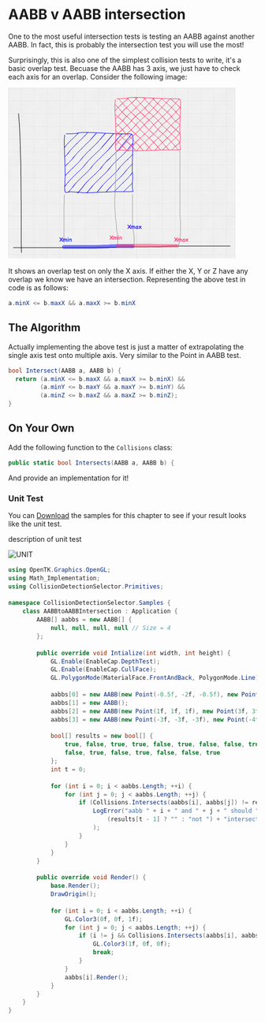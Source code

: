 # AABB v AABB intersection

One to the most useful intersection tests is testing an AABB against another AABB. In fact, this is probably the intersection test you will use the most!

Surprisingly, this is also one of the simplest collision tests to write, it's a basic overlap test. Becuase the AABB has 3 axis, we just have to check each axis for an overlap. Consider the following image:

![TEST](aabb_moz_test.png)

It shows an overlap test on only the X axis. If either the X, Y or Z have any overlap we know we have an intersection. Representing the above test in code is as follows:

```cs
a.minX <= b.maxX && a.maxX >= b.minX
```

## The Algorithm

Actually implementing the above test is just a matter of extrapolating the single axis test onto multiple axis. Very similar to the Point in AABB test.

```cs
bool Intersect(AABB a, AABB b) {
  return (a.minX <= b.maxX && a.maxX >= b.minX) &&
         (a.minY <= b.maxY && a.maxY >= b.minY) &&
         (a.minZ <= b.maxZ && a.maxZ >= b.minZ);
}
```

## On Your Own

Add the following function to the ```Collisions``` class:

```cs
public static bool Intersects(AABB a, AABB b) {
```

And provide an implementation for it!

### Unit Test

You can [Download](../Samples/SAMPLE.rar) the samples for this chapter to see if your result looks like the unit test.

description of unit test

![UNIT](image)

```cs
using OpenTK.Graphics.OpenGL;
using Math_Implementation;
using CollisionDetectionSelector.Primitives;

namespace CollisionDetectionSelector.Samples {
    class AABBtoAABBIntersection : Application {
        AABB[] aabbs = new AABB[] {
            null, null, null, null // Size = 4
        };

        public override void Intialize(int width, int height) {
            GL.Enable(EnableCap.DepthTest);
            GL.Enable(EnableCap.CullFace);
            GL.PolygonMode(MaterialFace.FrontAndBack, PolygonMode.Line);

            aabbs[0] = new AABB(new Point(-0.5f, -2f, -0.5f), new Point(0.5f, 2f, 0.5f));
            aabbs[1] = new AABB();
            aabbs[2] = new AABB(new Point(1f, 1f, 1f), new Point(3f, 3f, 3f));
            aabbs[3] = new AABB(new Point(-3f, -3f, -3f), new Point(-4f, -4f, -4f));

            bool[] results = new bool[] {
                true, false, true, true, false, true, false, false, true,
                false, true, false, true, false, false, true
            };
            int t = 0;

            for (int i = 0; i < aabbs.Length; ++i) {
                for (int j = 0; j < aabbs.Length; ++j) {
                    if (Collisions.Intersects(aabbs[i], aabbs[j]) != results[t++]) {
                        LogError("aabb " + i + " and " + j + " should " +
                            (results[t - 1] ? "" : "not ") + "intersect"
                        );
                    }
                }
            }
        }

        public override void Render() {
            base.Render();
            DrawOrigin();

            for (int i = 0; i < aabbs.Length; ++i) {
                GL.Color3(0f, 0f, 1f);
                for (int j = 0; j < aabbs.Length; ++j) {
                    if (i != j && Collisions.Intersects(aabbs[i], aabbs[j])) {
                        GL.Color3(1f, 0f, 0f);
                        break;
                    }
                }
                aabbs[i].Render();
            }
        }
    }
}
```